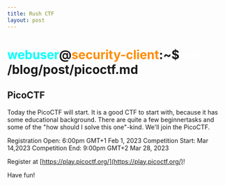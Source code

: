 ```yaml
---
title: Rush CTF
layout: post
---
```


# <span style="color: cyan;">webuser</span>@<span style="color: darkorange;">security-client</span>:~$ <span style="color: white;">cat</span> /blog/post/picoctf.md

## PicoCTF

Today the PicoCTF will start. It is a good CTF to start with, because it has some educational background. There are quite a few beginnertasks and some of the "how should I solve this one"-kind. We'll join the PicoCTF. 

Registration Open: 6:00pm GMT+1 Feb 1, 2023
Competition Start: Mar 14,2023
Competition End: 9:00pm GMT+2 Mar 28, 2023

Register at [https://play.picoctf.org/](https://play.picoctf.org/)!

Have fun!
